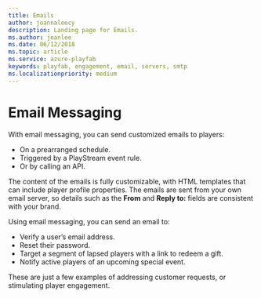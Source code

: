 ```yaml
---
title: Emails
author: joannaleecy
description: Landing page for Emails.
ms.author: joanlee
ms.date: 06/12/2018
ms.topic: article
ms.service: azure-playfab
keywords: playfab, engagement, email, servers, smtp
ms.localizationpriority: medium
---
```


# Email Messaging

With email messaging, you can send customized emails to players:

- On a prearranged schedule.
- Triggered by a PlayStream event rule.
- Or by calling an API.

The content of the emails is fully customizable, with HTML templates that can include player profile properties. The emails are sent from your own email server, so details such as the **From** and **Reply to:** fields are consistent with your brand.

Using email messaging, you can send an email to:

- Verify a user’s email address.
- Reset their password.
- Target a segment of lapsed players with a link to redeem a gift.
- Notify active players of an upcoming special event.

These are just a few examples of addressing customer requests, or stimulating player engagement.
